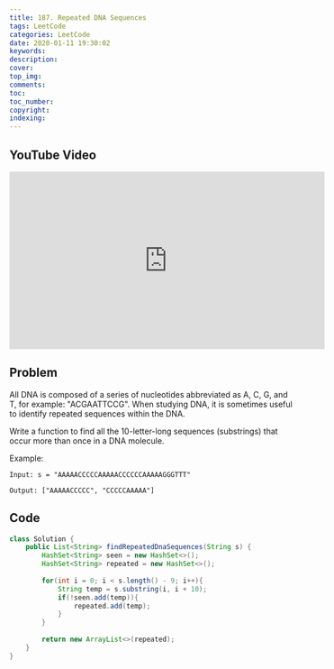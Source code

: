 ```yaml
---
title: 187. Repeated DNA Sequences
tags: LeetCode
categories: LeetCode
date: 2020-01-11 19:30:02
keywords:
description:
cover:
top_img:
comments:
toc:
toc_number:
copyright:
indexing:
---
```

## YouTube Video
<iframe width="560" height="315" src="https://www.youtube.com/embed/z2zF0SzBSHg" frameborder="0" allow="accelerometer; autoplay; encrypted-media; gyroscope; picture-in-picture" allowfullscreen></iframe>

## Problem
All DNA is composed of a series of nucleotides abbreviated as A, C, G, and T, for example: "ACGAATTCCG". When studying DNA, it is sometimes useful to identify repeated sequences within the DNA.

Write a function to find all the 10-letter-long sequences (substrings) that occur more than once in a DNA molecule.

Example:
```
Input: s = "AAAAACCCCCAAAAACCCCCCAAAAAGGGTTT"

Output: ["AAAAACCCCC", "CCCCCAAAAA"]
```

## Code
```java
class Solution {
    public List<String> findRepeatedDnaSequences(String s) {
        HashSet<String> seen = new HashSet<>();
        HashSet<String> repeated = new HashSet<>();
        
        for(int i = 0; i < s.length() - 9; i++){
            String temp = s.substring(i, i + 10);
            if(!seen.add(temp)){
                repeated.add(temp);
            }
        }
        
        return new ArrayList<>(repeated);
    }
}
```